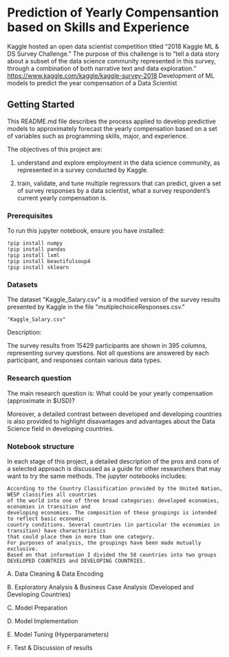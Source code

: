 # Prediction of Yearly Compensantion based on Skills and Experience

Kaggle hosted an open data scientist competition titled “2018 Kaggle ML & DS Survey Challenge.” 
The purpose of this challenge is to “tell a data story about a subset of the data science community represented in this survey, through a combination of both narrative text and data exploration.” https://www.kaggle.com/kaggle/kaggle-survey-2018
Development of ML models to predict the year compensation of a Data Scientist 

## Getting Started

This README.md file describes the process applied to develop predictive models to approximately forecast the yearly compensation based on a set of variables such as programming skills, major, and experience.

The objectives of this project are:

1. understand and explore employment in the data science community, as represented in a survey conducted by Kaggle.

2. train, validate, and tune multiple regressors that can predict, given a set of survey responses by a data scientist, what a survey respondent’s current yearly compensation is.


### Prerequisites

To run this jupyter notebook, ensure you have installed:
```
!pip install numpy
!pip install pandas
!pip install lxml
!pip install beautifulsoup4
!pip install sklearn

```

### Datasets
The dataset "Kaggle_Salary.csv" is a modified version of the survey results presented by Kaggle in the file "mutiplechoiceResponses.csv." 

```
"Kaggle_Salary.csv" 
```
Description: 

The survey results from 15429 participants are shown in 395 columns, representing survey questions.
Not all questions are answered by each participant, and responses contain various data types.


### Research question
The main research question is:
What could be your yearly compensation (approximate in $USD)?

Moreover, a detailed contrast between developed and developing countries is also provided to highlight disavantages and advantages about the Data Science field in developing countries.


### Notebook structure

In each stage of this project, a detailed description of the pros and cons of a selected approach is discussed as a guide for other researchers that may want to try the same methods.
The jupyter notebooks includes:

```
According to the Country Classification provided by the United Nation, WESP classifies all countries 
of the world into one of three broad categories: developed economies, economies in transition and 
developing economies. The composition of these groupings is intended to reflect basic economic 
country conditions. Several countries (in particular the economies in transition) have characteristics 
that could place them in more than one category. 
For purposes of analysis, the groupings have been made mutually exclusive. 
Based on that information I divided the 58 countries into two groups DEVELOPED COUNTRIES and DEVELOPING COUNTRIES.

```

A. Data Cleaning & Data Encoding

B. Exploratory Analysis & Business Case Analysis (Developed and Developing Countries)

C. Model Preparation

D. Model Implementation

E. Model Tuning (Hyperparameters)
 
F. Test & Discussion of results
